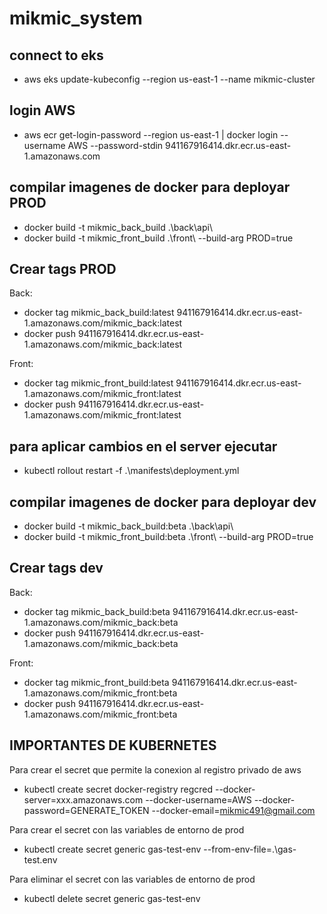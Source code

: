 # mikmic_system

## connect to eks

- aws eks update-kubeconfig --region us-east-1 --name mikmic-cluster

## login AWS

- aws ecr get-login-password --region us-east-1 | docker login --username AWS --password-stdin 941167916414.dkr.ecr.us-east-1.amazonaws.com

## compilar imagenes de docker para deployar PROD

- docker build -t mikmic_back_build .\back\api\
- docker build -t mikmic_front_build .\front\ --build-arg PROD=true

## Crear tags PROD

Back:

- docker tag mikmic_back_build:latest 941167916414.dkr.ecr.us-east-1.amazonaws.com/mikmic_back:latest
- docker push 941167916414.dkr.ecr.us-east-1.amazonaws.com/mikmic_back:latest

Front:

- docker tag mikmic_front_build:latest 941167916414.dkr.ecr.us-east-1.amazonaws.com/mikmic_front:latest
- docker push 941167916414.dkr.ecr.us-east-1.amazonaws.com/mikmic_front:latest

## para aplicar cambios en el server ejecutar

- kubectl rollout restart -f .\manifests\deployment.yml

## compilar imagenes de docker para deployar dev

- docker build -t mikmic_back_build:beta .\back\api\
- docker build -t mikmic_front_build:beta .\front\ --build-arg PROD=true

## Crear tags dev

Back:

- docker tag mikmic_back_build:beta 941167916414.dkr.ecr.us-east-1.amazonaws.com/mikmic_back:beta
- docker push 941167916414.dkr.ecr.us-east-1.amazonaws.com/mikmic_back:beta

Front:

- docker tag mikmic_front_build:beta 941167916414.dkr.ecr.us-east-1.amazonaws.com/mikmic_front:beta
- docker push 941167916414.dkr.ecr.us-east-1.amazonaws.com/mikmic_front:beta

## IMPORTANTES DE KUBERNETES

Para crear el secret que permite la conexion al registro privado de aws

- kubectl create secret docker-registry regcred --docker-server=xxx.amazonaws.com --docker-username=AWS --docker-password=GENERATE_TOKEN --docker-email=mikmic491@gmail.com

Para crear el secret con las variables de entorno de prod

- kubectl create secret generic gas-test-env --from-env-file=.\gas-test.env

Para eliminar el secret con las variables de entorno de prod

- kubectl delete secret generic gas-test-env
